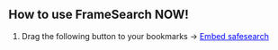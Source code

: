 ## How to use FrameSearch NOW!
1. Drag the following button to your bookmarks -> <a href="javascript:(function(){document.body.innerHTML+='<iframe src=&quot;https://example.com&quot; style=&quot;width:100%;height:100%;position:fixed;top:0;left:0;z-index:999999;background:#FFF;border:none;&quot;></iframe>'})();" style="color: blue;">Embed safesearch</a>
